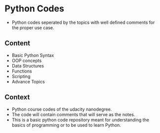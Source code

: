 # Python Codes

* Python codes seperated by the topics with well defined comments for the proper use case.

## Content

* Basic Python Syntax
* OOP concepts
* Data Structures
* Functions
* Scripting
* Advance Topics

## Context

* Python course codes of the udacity nanodegree.
* The code will contain comments that will serve as the notes.
* This is a basic python code repository meant for understanding the basics of programming or to be used to learn Python.
